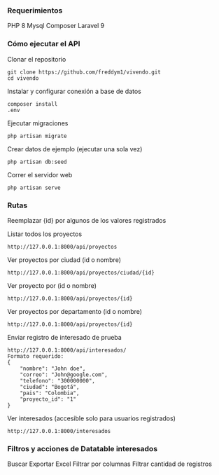 ### Requerimientos

PHP 8
Mysql
Composer
Laravel 9

### Cómo ejecutar el API

Clonar el repositorio

```
git clone https://github.com/freddym1/vivendo.git
cd vivendo
```

Instalar y configurar conexión a base de datos

```
composer install
.env
```

Ejecutar migraciones 

```
php artisan migrate
```

Crear datos de ejemplo (ejecutar una sola vez)

```
php artisan db:seed
```

Correr el servidor web

```
php artisan serve
```

### Rutas 

Reemplazar {id} por algunos de los valores registrados

Listar todos los proyectos

```
http://127.0.0.1:8000/api/proyectos
```

Ver proyectos por ciudad (id o nombre) 

```
http://127.0.0.1:8000/api/proyectos/ciudad/{id}
```

Ver proyecto por (id o nombre)

```
http://127.0.0.1:8000/api/proyectos/{id}
```

Ver proyectos por departamento (id o nombre) 

```
http://127.0.0.1:8000/api/proyectos/{id}
```

Enviar registro de interesado de prueba

```
http://127.0.0.1:8000/api/interesados/
Formato requerido:
{
    "nombre": "John doe",
    "correo": "John@google.com",
    "telefono": "300000000",
    "ciudad": "Bogotá",
    "pais": "Colombia",
    "proyecto_id": "1"
}
```

Ver interesados (accesible solo para usuarios registrados)

```
http://127.0.0.1:8000/interesados
```

### Filtros y acciones de Datatable interesados

Buscar
Exportar Excel
Filtrar por columnas
Filtrar cantidad de registros